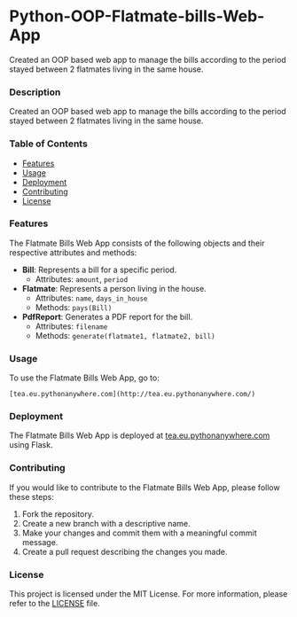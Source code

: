 # Python-OOP-Flatmate-bills-Web-App
Created an OOP based web app to manage the bills according to the period stayed between 2 flatmates living in the same house.

### Description
Created an OOP based web app to manage the bills according to the period stayed between 2 flatmates living in the same house.

### Table of Contents
- [Features](#features)
- [Usage](#usage)
- [Deployment](#deployment)
- [Contributing](#contributing)
- [License](#license)

### Features
The Flatmate Bills Web App consists of the following objects and their respective attributes and methods:

- **Bill**: Represents a bill for a specific period.
  - Attributes: `amount`, `period`
- **Flatmate**: Represents a person living in the house.
  - Attributes: `name`, `days_in_house`
  - Methods: `pays(Bill)`
- **PdfReport**: Generates a PDF report for the bill.
  - Attributes: `filename`
  - Methods: `generate(flatmate1, flatmate2, bill)`

### Usage
To use the Flatmate Bills Web App, go to:

```
[tea.eu.pythonanywhere.com](http://tea.eu.pythonanywhere.com/)
```

### Deployment
The Flatmate Bills Web App is deployed at [tea.eu.pythonanywhere.com](http://tea.eu.pythonanywhere.com/) using Flask.

### Contributing
If you would like to contribute to the Flatmate Bills Web App, please follow these steps:

1. Fork the repository.
2. Create a new branch with a descriptive name.
3. Make your changes and commit them with a meaningful commit message.
4. Create a pull request describing the changes you made.

### License
This project is licensed under the MIT License. For more information, please refer to the [LICENSE](LICENSE) file.
